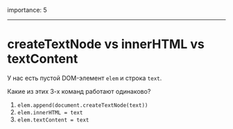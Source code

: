 importance: 5

---

# createTextNode vs innerHTML vs textContent

У нас есть пустой DOM-элемент `elem` и строка `text`.

Какие из этих 3-х команд работают одинаково?

1. `elem.append(document.createTextNode(text))`
2. `elem.innerHTML = text`
3. `elem.textContent = text`
